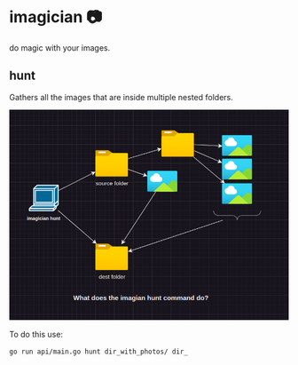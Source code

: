 # imagician 📷 
do magic with your images. 


## hunt 

Gathers all the images that are inside multiple nested folders.

![Command Hunt Diagram](./docs/hunt.png)

To do this use: 

```
go run api/main.go hunt dir_with_photos/ dir_ 
```
